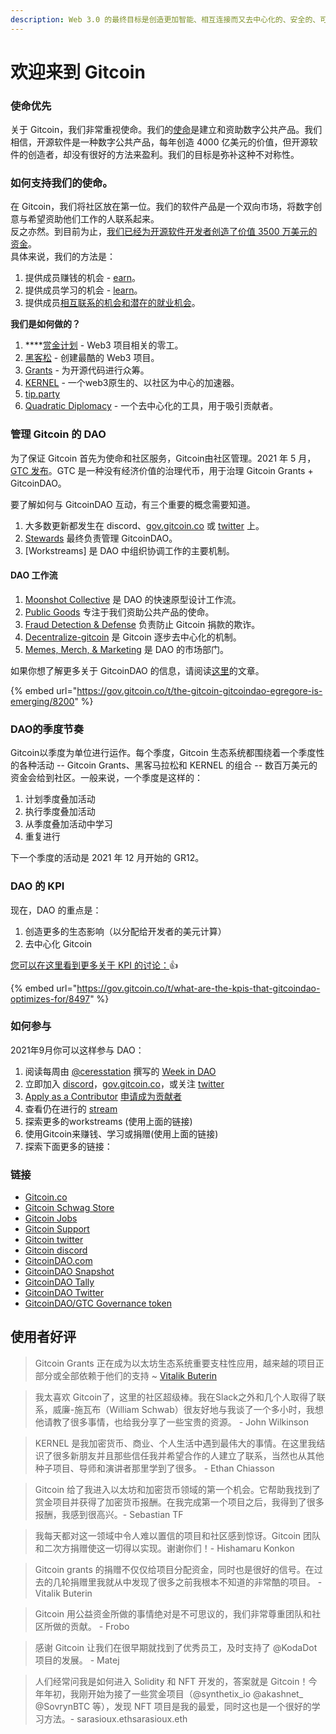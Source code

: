 ```yaml
---
description: Web 3.0 的最终目标是创造更加智能、相互连接而又去中心化的、安全的、可访问的和开放的应用。
---
```


# 欢迎来到 Gitcoin

###

### 使命优先

关于 Gitcoin，我们非常重视使命。我们的[使命](https://gitcoin.co/mission)是建立和资助数字公共产品。我们相信，开源软件是一种数字公共产品，每年创造 4000 亿美元的价值，但开源软件的创造者，却没有很好的方法来盈利。我们的目标是弥补这种不对称性。

### 如何支持我们的使命。

在 Gitcoin，我们将社区放在第一位。我们的软件产品是一个双向市场，将数字创意与希望资助他们工作的人联系起来。\
反之亦然。到目前为止，[我们已经为开源软件开发者创造了价值 3500 万美元的资金](https://gitcoin.co/results)。\
具体来说，我们的方法是：

1. &#x20;提供成员赚钱的机会 - [earn](https://gitcoin.co/earn)。
2. 提供成员学习的机会 -  [learn](https://gitcoin.co/learn)。
3. 提供成员[相互联系的机会和潜在的就业机会](https://gitcoin.co/connect)。



**我们是如何做的？**

1. \*\*\*\*[赏金计划](https://gitcoin.co/bounties/contributor) - Web3 项目相关的零工。
2. [黑客松](https://gitcoin.co/hackathons) - 创建最酷的 Web3 项目。
3. [Grants](https://gitcoin.co/grants) - 为开源代码进行众筹。
4. [KERNEL](http://kernel.community) - 一个web3原生的、以社区为中心的加速器。
5. [tip.party](https://tip.party)
6. [Quadratic Diplomacy](https://quadraticdiplomacy.com) - 一个去中心化的工具，用于吸引贡献者。

### 管理 Gitcoin 的 DAO

为了保证 Gitcoin 首先为使命和社区服务，Gitcoin由社区管理。2021 年 5 月，[GTC 发布](https://gitcoin.co/blog/introducing-gtc-gitcoins-governance-token/)。GTC 是一种没有经济价值的治理代币，用于治理 Gitcoin Grants + GitcoinDAO。

要了解如何与 GitcoinDAO 互动，有三个重要的概念需要知道。

1. 大多数更新都发生在 discord、[gov.gitcoin.co](http://gov.gitcoin.co) 或 [twitter](https://twitter.com/gitcoin) 上。
2. [Stewards](https://gitcoin.co/blog/introducing-the-community-stewards-program/) 最终负责管理 GitcoinDAO。
3.  \[Workstreams] 是 DAO 中组织协调工作的主要机制。



#### DAO 工作流

1. [Moonshot Collective](https://www.notion.so/Moonshot-Collective-ffa78f44a0de412cb607f9b69d3a376f) 是 DAO 的快速原型设计工作流。
2. [Public Goods](https://www.notion.so/Public-Goods-80a3202a3a244c65b3fda08c0f7c7d60) 专注于我们资助公共产品的使命。
3. [Fraud Detection & Defense](https://www.notion.so/Fraud-Detection-Defense-f1a2969a9f324f57a02ef69a60b25cae) 负责防止 Gitcoin 捐款的欺诈。
4. [Decentralize-gitcoin](https://www.notion.so/dGrants-c3197f918bf640bc9809cd26d56c93f3) 是 Gitcoin 逐步去中心化的机制。
5. [Memes, Merch, & Marketing](https://www.notion.so/Merch-Memes-Marketing-c1bd89fac8ab4569bf2a676df28025d8) 是 DAO 的市场部门。

如果你想了解更多关于 GitcoinDAO 的信息，请阅读[这里](https://gov.gitcoin.co/t/the-gitcoin-gitcoindao-egregore-is-emerging/8200)的文章。

{% embed url="https://gov.gitcoin.co/t/the-gitcoin-gitcoindao-egregore-is-emerging/8200" %}

### DAO的季度节奏&#x20;

Gitcoin以季度为单位进行运作。每个季度，Gitcoin 生态系统都围绕着一个季度性的各种活动 -- Gitcoin Grants、黑客马拉松和 KERNEL 的组合 -- 数百万美元的资金会给到社区。一般来说，一个季度是这样的：

1. 计划季度叠加活动
2. 执行季度叠加活动
3. 从季度叠加活动中学习
4. 重复进行

下一个季度的活动是 2021 年 12 月开始的 GR12。

### DAO 的 KPI

现在，DAO 的重点是：

1. 创造更多的生态影响（以分配给开发者的美元计算）
2. 去中心化 Gitcoin

[您可以在这里看到更多关于 KPI 的讨论：](https://gov.gitcoin.co/t/what-are-the-kpis-that-gitcoindao-optimizes-for/8497)👍

{% embed url="https://gov.gitcoin.co/t/what-are-the-kpis-that-gitcoindao-optimizes-for/8497" %}

### 如何参与

2021年9月你可以这样参与 DAO：

1. 阅读每周由  [@ceresstation](https://gov.gitcoin.co/u/ceresstation) 撰写的 [Week in DAO](https://gov.gitcoin.co/search?q=week%20in%20DAO%20order%3Alatest)&#x20;
2. 立即加入  [discord](https://gitcoin.co/discord)，[gov.gitcoin.co](https://gov.gitcoin.co)，或关注 [twitter](https://twitter.com/gitcoin)
3. [Apply as a Contributor](https://airtable.com/shrNCh4oIQYx1QJ2y) [申请成为贡献者](https://airtable.com/shrNCh4oIQYx1QJ2y)
4. 查看仍在进行的 [stream](https://gov.gitcoin.co/06fad27dbd2d49468aa810c92f1f28c2?v=2adef018760d469fa32b9f96a3e54f63)
5. 探索更多的workstreams (使用上面的链接)
6. 使用Gitcoin来赚钱、学习或捐赠(使用上面的链接)
7. 探索下面更多的链接：

### 链接

* [Gitcoin.co](https://gitcoin.co)
* [Gitcoin Schwag Store](https://store.gitcoin.co)
* [Gitcoin Jobs](https://gitcoin.co/jobs)
* [Gitcoin Support](https://gitcoin.co/support)
* [Gitcoin twitter](https://twitter.com/gitcoin)
* [Gitcoin discord](https://gitcoin.co/discord)
* [GitcoinDAO.com](http://gitcoindao.com)
* [GitcoinDAO Snapshot](https://snapshot.org/#/gitcoindao.eth/)
* [GitcoinDAO Tally](https://www.withtally.com/governance/gitcoin)
* [GitcoinDAO Twitter](https://twitter.com/gitcoindao)
* [GitcoinDAO/GTC Governance token](https://etherscan.io/token/0xde30da39c46104798bb5aa3fe8b9e0e1f348163f)

## 使用者好评

> Gitcoin Grants 正在成为以太坊生态系统重要支柱性应用，越来越的项目正部分或全部依赖于他们的支持 \~ [Vitalik Buterin](https://vitalik.ca/general/2020/04/30/round5.html)

> 我太喜欢 Gitcoin了，这里的社区超级棒。我在Slack之外和几个人取得了联系，威廉-施瓦布（William Schwab）很友好地与我谈了一个多小时，我想他请教了很多事情，也给我分享了一些宝贵的资源。 - John Wilkinson

> KERNEL 是我加密货币、商业、个人生活中遇到最伟大的事情。在这里我结识了很多新朋友并且那些信任我并希望合作的人建立了联系，当然也从其他种子项目、导师和演讲者那里学到了很多。 - Ethan Chiasson

> Gitcoin 给了我进入以太坊和加密货币领域的第一个机会。它帮助我找到了赏金项目并获得了加密货币报酬。在我完成第一个项目之后，我得到了很多报酬，我感到很高兴。- Sebastian TF

> 我每天都对这一领域中令人难以置信的项目和社区感到惊讶。Gitcoin 团队和二次方捐赠使这一切得以实现。谢谢你们！- Hishamaru Konkon

> Gitcoin grants 的捐赠不仅仅给项目分配资金，同时也是很好的信号。在过去的几轮捐赠里我就从中发现了很多之前我根本不知道的非常酷的项目。 - Vitalik Buterin

> Gitcoin 用公益资金所做的事情绝对是不可思议的，我们非常尊重团队和社区所做的贡献。 - Frobo

> 感谢 Gitcoin 让我们在很早期就找到了优秀员工，及时支持了 @KodaDot 项目的发展。 - Matej

> 人们经常问我是如何进入 Solidity 和 NFT 开发的，答案就是 Gitcoin！今年年初，我刚开始为接了一些赏金项目（@synthetix\_io @akashnet\_ @SovrynBTC 等），发现 NFT 项目是我的最爱，同时这也是一个很好的学习方法。- sarasioux.ethsarasioux.eth

